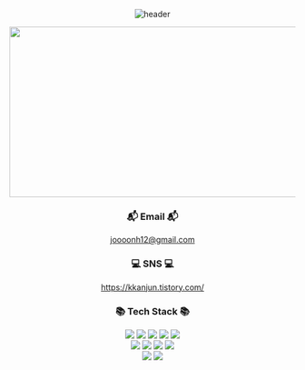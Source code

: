 <div align="center">

![header](https://capsule-render.vercel.app/api?type=transparent&text=Kim%20JunHee&fontColor=5F9EA0)

<img width="1000" height="300" src="https://github.com/joooonh/joooonh/assets/116352772/9c610db0-ae15-4562-85cc-57ed635b6c9a">

###  📬 Email 📬 
  joooonh12@gmail.com
###  💻 SNS 💻
  https://kkanjun.tistory.com/


###  📚 Tech Stack 📚

<img src="https://img.shields.io/badge/JAVA-007396?style=flat&logo=JAVA&logoColor=white"/>
<img src="https://img.shields.io/badge/Spring-6DB33F?style=flat&logo=Spring&logoColor=white"/>
<img src="https://img.shields.io/badge/JavaScript-F7DF1E?style=flat&logo=JavaScript&logoColor=black"/>
<img src="https://img.shields.io/badge/HTML5-E34F26?style=flat&logo=HTML5&logoColor=white" />
<img src="https://img.shields.io/badge/CSS3-1572B6?style=flat&logo=CSS3&logoColor=white" />
<br/>
<img src="https://img.shields.io/badge/SpringBoot-6DB33F?style=flat&logo=SpringBoot&logoColor=white"/>
<img src="https://img.shields.io/badge/SpringSecurity-6DB33F?style=flat&logo=SpringSecurity&logoColor=white"/>
<img src="https://img.shields.io/badge/Oracle-F80000?style=flat&logo=Oracle&logoColor=white" />
<img src="https://img.shields.io/badge/Eclipse-2C2255?style=flat&logo=Eclipse&logoColor=white" />
<br/>
<img src="https://img.shields.io/badge/Thymeleaf-%23005C0F.svg?style=flat&logo=Thymeleaf&logoColor=white" />
<img src="https://img.shields.io/badge/IntelliJIDEA-000000.svg?style=flat&logo=intellij-idea&logoColor=white" />

  
<br/>
<br/>
<br/>
</div>
